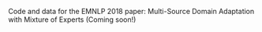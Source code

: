 Code and data for the EMNLP 2018 paper: Multi-Source Domain Adaptation with Mixture of Experts (Coming soon!)

